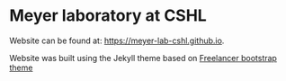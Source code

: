 # Meyer laboratory at CSHL

Website can be found at: https://meyer-lab-cshl.github.io.

Website was built using the Jekyll theme based on
[Freelancer bootstrap theme ](http://startbootstrap.com/template-overviews/freelancer/)
